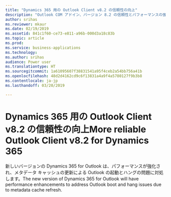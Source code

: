 ```yaml
---
title: "Dynamics 365 用の Outlook Client v8.2 の信頼性の向上"
description: "Outlook COM アドイン、バージョン 8.2 の信頼性とパフォーマンスの強化"
author: srihas
ms.reviewer: mkaur
ms.date: 02/19/2019
ms.assetid: 841c1f60-ce73-e811-a96b-000d3a18c83b
ms.topic: article
ms.prod: 
ms.service: business-applications
ms.technology: 
ms.author: srihas
audience: Power user
ms.translationtype: HT
ms.sourcegitcommit: 1a61095607f38831541a95f4ceb2a54bb756a41b
ms.openlocfilehash: 48d2d4162cd9c6f13831a4a9f4a5780127f9b3b8
ms.contentlocale: ja-jp
ms.lasthandoff: 03/20/2019

---
```

# <a name="more-reliable-outlook-client-v82-for-dynamics-365"></a><span data-ttu-id="8e312-103">Dynamics 365 用の Outlook Client v8.2 の信頼性の向上</span><span class="sxs-lookup"><span data-stu-id="8e312-103">More reliable Outlook Client v8.2 for Dynamics 365</span></span>




<span data-ttu-id="8e312-104">新しいバージョンの Dynamics 365 for Outlook は、パフォーマンスが強化され、メタデータ キャッシュの更新による Outlook の起動とハングの問題に対処します。</span><span class="sxs-lookup"><span data-stu-id="8e312-104">The new version of Dynamics 365 for Outlook will have performance enhancements to address Outlook boot and hang issues due to metadata cache refresh.</span></span>
